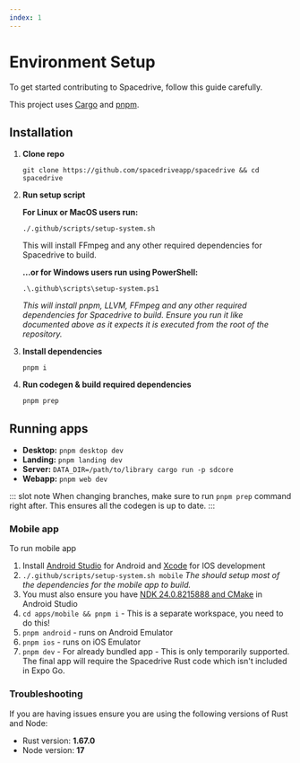 ```yaml
---
index: 1
---
```


# Environment Setup

To get started contributing to Spacedrive, follow this guide carefully.

This project uses [Cargo](https://doc.rust-lang.org/cargo/getting-started/installation.html) and [pnpm](https://pnpm.io/installation).

## Installation

1. **Clone repo**
   ```shell
   git clone https://github.com/spacedriveapp/spacedrive && cd spacedrive
   ```
2. **Run setup script**

   **For Linux or MacOS users run:**

   ```shell
   ./.github/scripts/setup-system.sh
   ```

   This will install FFmpeg and any other required dependencies for Spacedrive to build.

   **...or for Windows users run using PowerShell:**

   ```shell
   .\.github\scripts\setup-system.ps1
   ```

   _This will install pnpm, LLVM, FFmpeg and any other required dependencies for Spacedrive to build. Ensure you run it like documented above as it expects it is executed from the root of the repository._

3. **Install dependencies**
   ```shell
   pnpm i
   ```
4. **Run codegen & build required dependencies**
   ```shell
   pnpm prep
   ```

## Running apps

- **Desktop:** `pnpm desktop dev`
- **Landing:** `pnpm landing dev`
- **Server:** `DATA_DIR=/path/to/library cargo run -p sdcore`
- **Webapp:** `pnpm web dev`

::: slot note
When changing branches, make sure to run `pnpm prep` command right after. This ensures all the codegen is up to date.
:::

### Mobile app

To run mobile app

1. Install [Android Studio](https://developer.android.com/studio) for Android and [Xcode](https://apps.apple.com/au/app/xcode/id497799835) for IOS development
2. `./.github/scripts/setup-system.sh mobile`
   _The should setup most of the dependencies for the mobile app to build._
3. You must also ensure you have [NDK 24.0.8215888 and CMake](https://developer.android.com/studio/projects/install-ndk#default-version) in Android Studio
4. `cd apps/mobile && pnpm i` - This is a separate workspace, you need to do this!
5. `pnpm android` - runs on Android Emulator
6. `pnpm ios` - runs on iOS Emulator
7. `pnpm dev` - For already bundled app - This is only temporarily supported. The final app will require the Spacedrive Rust code which isn't included in Expo Go.

### Troubleshooting

If you are having issues ensure you are using the following versions of Rust and Node:

- Rust version: **1.67.0**
- Node version: **17**

